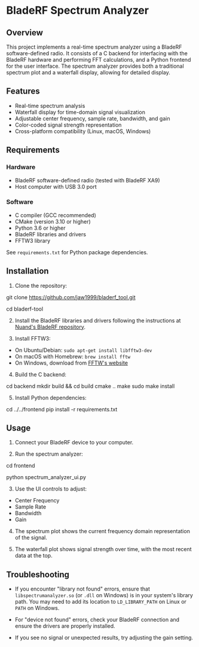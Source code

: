 # BladeRF Spectrum Analyzer

## Overview

This project implements a real-time spectrum analyzer using a BladeRF software-defined radio. It consists of a C backend for interfacing with the BladeRF hardware and performing FFT calculations, and a Python frontend for the user interface. The spectrum analyzer provides both a traditional spectrum plot and a waterfall display, allowing for detailed display.

## Features

- Real-time spectrum analysis
- Waterfall display for time-domain signal visualization
- Adjustable center frequency, sample rate, bandwidth, and gain
- Color-coded signal strength representation
- Cross-platform compatibility (Linux, macOS, Windows)

## Requirements

### Hardware

- BladeRF software-defined radio (tested with BladeRF XA9)
- Host computer with USB 3.0 port

### Software

- C compiler (GCC recommended)
- CMake (version 3.10 or higher)
- Python 3.6 or higher
- BladeRF libraries and drivers
- FFTW3 library

See `requirements.txt` for Python package dependencies.

## Installation

1. Clone the repository:

git clone https://github.com/jaw1999/bladerf_tool.git

cd bladerf-tool

2. Install the BladeRF libraries and drivers following the instructions at [Nuand's BladeRF repository](https://github.com/Nuand/bladeRF).

3. Install FFTW3:
- On Ubuntu/Debian: `sudo apt-get install libfftw3-dev`
- On macOS with Homebrew: `brew install fftw`
- On Windows, download from [FFTW's website](http://www.fftw.org/install/windows.html)

4. Build the C backend:


cd backend
mkdir build && cd build
cmake ..
make
sudo make install

5. Install Python dependencies:

cd ../../frontend
pip install -r requirements.txt

## Usage

1. Connect your BladeRF device to your computer.

2. Run the spectrum analyzer:

cd frontend

python spectrum_analyzer_ui.py

3. Use the UI controls to adjust:
- Center Frequency
- Sample Rate
- Bandwidth
- Gain

4. The spectrum plot shows the current frequency domain representation of the signal.

5. The waterfall plot shows signal strength over time, with the most recent data at the top.

## Troubleshooting

- If you encounter "library not found" errors, ensure that `libspectrumanalyzer.so` (or `.dll` on Windows) is in your system's library path. You may need to add its location to `LD_LIBRARY_PATH` on Linux or `PATH` on Windows.

- For "device not found" errors, check your BladeRF connection and ensure the drivers are properly installed.

- If you see no signal or unexpected results, try adjusting the gain setting.

